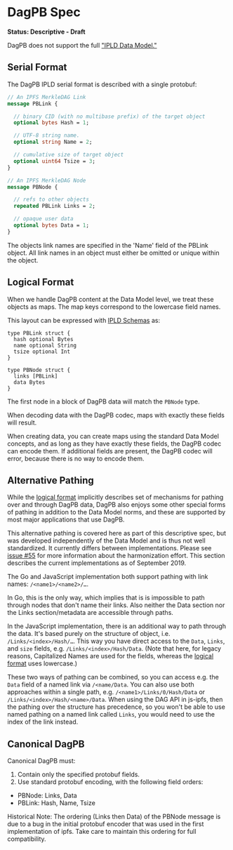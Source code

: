 # DagPB Spec

**Status: Descriptive - Draft**

DagPB does not support the full ["IPLD Data Model."](../../data-model-layer/data-model.md)

## Serial Format

The DagPB IPLD serial format is described with a single protobuf:

```protobuf
// An IPFS MerkleDAG Link
message PBLink {

  // binary CID (with no multibase prefix) of the target object
  optional bytes Hash = 1;

  // UTF-8 string name.
  optional string Name = 2;

  // cumulative size of target object
  optional uint64 Tsize = 3;
}

// An IPFS MerkleDAG Node
message PBNode {

  // refs to other objects
  repeated PBLink Links = 2;

  // opaque user data
  optional bytes Data = 1;
}
```

The objects link names are specified in the 'Name' field of the PBLink object.
All link names in an object must either be omitted or unique within the object.

## Logical Format

When we handle DagPB content at the Data Model level, we treat these objects as maps.
The map keys correspond to the lowercase field names.

This layout can be expressed with [IPLD Schemas](../../schemas/README.md) as:

```ipldsch
type PBLink struct {
  hash optional Bytes
  name optional String
  tsize optional Int
}

type PBNode struct {
  links [PBLink]
  data Bytes
}
```

The first node in a block of DagPB data will match the `PBNode` type.

When decoding data with the DagPB codec, maps with exactly these fields will result.

When creating data, you can create maps using the standard Data Model concepts,
and as long as they have exactly these fields, the DagPB codec can encode them.
If additional fields are present, the DagPB codec will error, because there is no way to encode them.

## Alternative Pathing

While the [logical format](#logical-format) implicitly describes set of mechanisms for pathing over and through DagPB data,
DagPB also enjoys some other special forms of pathing in addition to the Data Model norms, and these are supported by most major applications that use DagPB.

This alternative pathing is covered here as part of this descriptive spec, but was developed independently of the Data Model and is thus not well standardized.
It currently differs between implementations. Please see [issue #55] for more information about the harmonization effort. This section describes the current implementations as of September 2019.

The Go and JavaScript implementation both support pathing with link names: `/<name1>/<name2>/…`.

In Go, this is the only way, which implies that is is impossible to path through nodes that don't name their links. Also neither the Data section nor the Links section/metadata are accessible through paths.

In the JavaScript implementation, there is an additional way to path through the data. It's based purely on the structure of object, i.e. `/Links/<index>/Hash/…`. This way you have direct access to the `Data`, `Links`, and `size` fields, e.g. `/Links/<index>/Hash/Data`.
(Note that here, for legacy reasons, Capitalized Names are used for the fields, whereas the [logical format](#logical-format) uses lowercase.)

These two ways of pathing can be combined, so you can access e.g. the `Data` field of a named link via `/<name/Data`. You can also use both approaches within a single path, e.g. `/<name1>/Links/0/Hash/Data` or `/Links/<index>/Hash/<name>/Data`. When using the DAG API in js-ipfs, then the pathing over the structure has precedence, so you won't be able to use named pathing on a named link called `Links`, you would need to use the index of the link instead.


## Canonical DagPB

Canonical DagPB must:

1. Contain only the specified protobuf fields.
2. Use standard protobuf encoding, with the following field orders:
  - PBNode: Links, Data
  - PBLink: Hash, Name, Tsize

Historical Note: The ordering (Links then Data) of the PBNode message is due to
a bug in the initial protobuf encoder that was used in the first implementation
of ipfs. Take care to maintain this ordering for full compatibility.

[issue #55]: https://github.com/ipld/specs/issues/55
